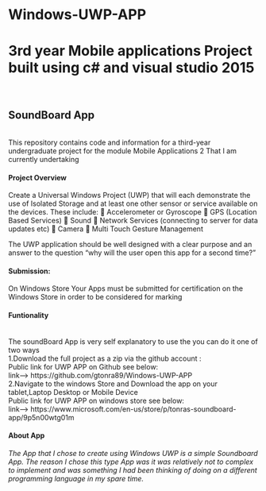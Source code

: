 # Windows-UWP-APP
<h1>3rd year Mobile applications Project built using c# and visual studio 2015 </h1>
<br> 
<h2>SoundBoard App</h2>
<br>
This repository contains code and information for a third-year undergraduate project for the module Mobile Applications 2 
That I am currently undertaking
<br>
<h4><b>Project Overview</b></h4> 

Create a Universal Windows Project (UWP) that will each demonstrate the use of Isolated Storage
and at least one other sensor or service available on the devices. These include:
 Accelerometer or Gyroscope
 GPS (Location Based Services)
 Sound
 Network Services (connecting to server for data updates etc)
 Camera
 Multi Touch Gesture Management

The UWP application should be well designed with a clear purpose and an answer to the question
“why will the user open this app for a second time?”

<h4>Submission:</h4>
On Windows Store
Your Apps must be submitted for certification on the Windows Store in order to be considered for marking

<h4>Funtionality</h4>
<br>The soundBoard App is very self explanatory to use the you can do it one of two ways
<br>1.Download the full project as a zip via the github account :
  <br>Public link for UWP APP on Github see below:
  <br>link--> https://github.com/gtonra89/Windows-UWP-APP  
<br>2.Navigate to the windows Store and Download the app on your tablet,Laptop Desktop or Mobile Device
  <br>Public link for UWP APP on windows store see below:
  <br>link--> https://www.microsoft.com/en-us/store/p/tonras-soundboard-app/9p5n00wtg01m
<h4>About App</h4>
<p><i>The App that I chose to create using Windows UWP is a simple Soundboard App. 
The reason I chose this type App was it was relatively not to complex to implement and was something I had been thinking of doing on a different programming language in my spare time.</i></p>
